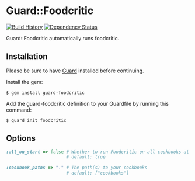 # Guard::Foodcritic

[![Build History][2]][1] [![Dependency Status][4]][3]

Guard::Foodcritic automatically runs foodcritic.

[1]: http://travis-ci.org/cgriego/guard-foodcritic
[2]: https://secure.travis-ci.org/cgriego/guard-foodcritic.png?branch=master
[3]: https://gemnasium.com/cgriego/guard-foodcritic
[4]: https://gemnasium.com/cgriego/guard-foodcritic.png

## Installation

Please be sure to have [Guard](https://github.com/guard/guard) installed before continuing.

Install the gem:

    $ gem install guard-foodcritic

Add the guard-foodcritic definition to your Guardfile by running this command:

    $ guard init foodcritic

## Options

```ruby
:all_on_start => false # Whether to run Foodcritic on all cookbooks at startup
                       # default: true

:cookbook_paths => "." # The path(s) to your cookbooks
                       # default: ["cookbooks"]
```
